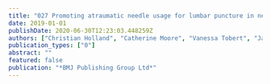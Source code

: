 ```yaml
---
title: "027 Promoting atraumatic needle usage for lumbar puncture in neurology: the power of the default"
date: 2019-01-01
publishDate: 2020-06-30T12:23:03.448259Z
authors: ["Christian Holland", "Catherine Moore", "Vanessa Tobert", "James Allen", "Thomas Moore", "Kirsty Durley", "Evan Edmond"]
publication_types: ["0"]
abstract: ""
featured: false
publication: "*BMJ Publishing Group Ltd*"
---
```


